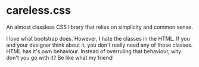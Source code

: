 # careless.css
An almost classless CSS library that relies on simplicity and common sense.

I love what bootstrap does. However, I hate the classes in the HTML.
If you and your designer think about it, you don't really need any of those classes. 
HTML has it's own behaviour. Instead of overruling that behaviour, why don't you go with it?
Be like what my friend! 
